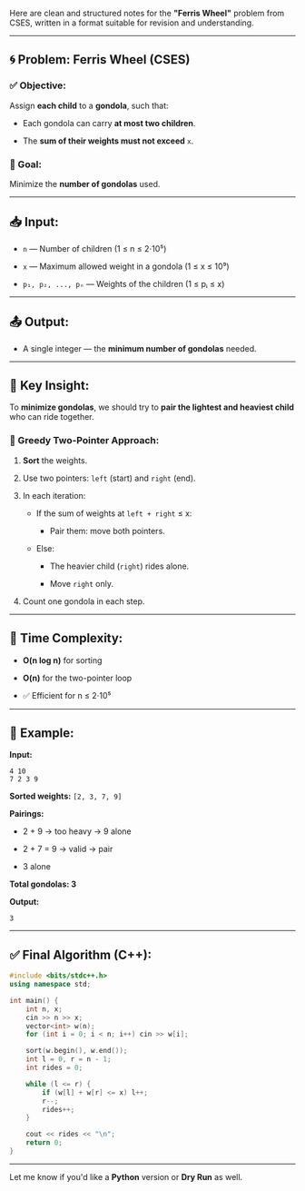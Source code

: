 Here are clean and structured notes for the **"Ferris Wheel"** problem from CSES, written in a format suitable for revision and understanding.

---

## 🌀 Problem: Ferris Wheel (CSES)

### ✅ Objective:

Assign **each child** to a **gondola**, such that:

- Each gondola can carry **at most two children**.
    
- The **sum of their weights must not exceed** `x`.
    

### 🎯 Goal:

Minimize the **number of gondolas** used.

---

## 📥 Input:

- `n` — Number of children (1 ≤ n ≤ 2⋅10⁵)
    
- `x` — Maximum allowed weight in a gondola (1 ≤ x ≤ 10⁹)
    
- `p₁, p₂, ..., pₙ` — Weights of the children (1 ≤ pᵢ ≤ x)
    

---

## 📤 Output:

- A single integer — the **minimum number of gondolas** needed.
    

---

## 🧠 Key Insight:

To **minimize gondolas**, we should try to **pair the lightest and heaviest child** who can ride together.

### 🔁 Greedy Two-Pointer Approach:

1. **Sort** the weights.
    
2. Use two pointers: `left` (start) and `right` (end).
    
3. In each iteration:
    
    - If the sum of weights at `left + right` ≤ x:
        
        - Pair them: move both pointers.
            
    - Else:
        
        - The heavier child (`right`) rides alone.
            
        - Move `right` only.
            
4. Count one gondola in each step.
    

---

## 🔂 Time Complexity:

- **O(n log n)** for sorting
    
- **O(n)** for the two-pointer loop
    
- ✅ Efficient for n ≤ 2⋅10⁵
    

---

## 🧪 Example:

**Input:**

```
4 10
7 2 3 9
```

**Sorted weights:** `[2, 3, 7, 9]`

**Pairings:**

- 2 + 9 → too heavy → 9 alone
    
- 2 + 7 = 9 → valid → pair
    
- 3 alone
    

**Total gondolas: 3**

**Output:**

```
3
```

---

## ✅ Final Algorithm (C++):

```cpp
#include <bits/stdc++.h>
using namespace std;

int main() {
    int n, x;
    cin >> n >> x;
    vector<int> w(n);
    for (int i = 0; i < n; i++) cin >> w[i];

    sort(w.begin(), w.end());
    int l = 0, r = n - 1;
    int rides = 0;

    while (l <= r) {
        if (w[l] + w[r] <= x) l++;
        r--;
        rides++;
    }

    cout << rides << "\n";
    return 0;
}
```

---

Let me know if you'd like a **Python** version or **Dry Run** as well.